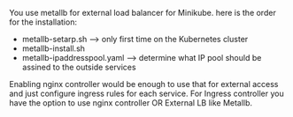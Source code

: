 You use metallb for external load balancer for Minikube. here is the order for the installation:
- metallb-setarp.sh --> only first time on the Kubernetes cluster
- metallb-install.sh  
- metallb-ipaddresspool.yaml --> determine what IP pool should be assined to the outside services

Enabling nginx controller would be enough to use that for external access and just configure ingress rules for each service.
For Ingress controller you have the option to use nginx controller OR External LB like Metallb.

